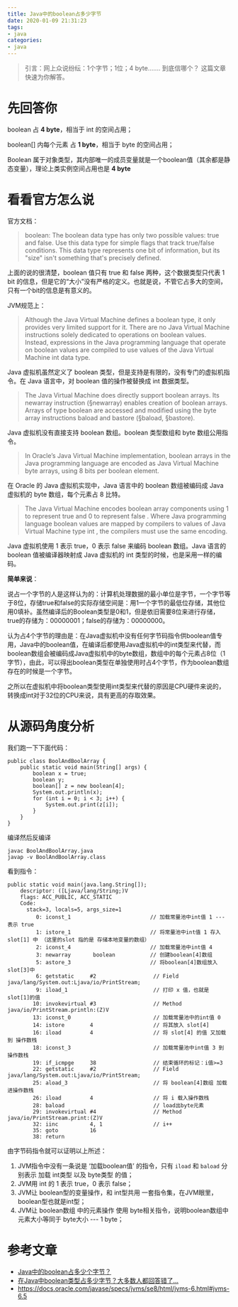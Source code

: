 ```yaml
---
title: Java中的boolean占多少字节
date: 2020-01-09 21:31:23
tags:
- java
categories:
- java
---
```


> 引言：网上众说纷纭：1个字节；1位；4 byte....... 到底信哪个？ 这篇文章快速为你解答。

<!--more-->

# 先回答你
boolean 占 **4 byte**，相当于 int 的空间占用；

boolean[] 内每个元素 占 **1 byte**，相当于 byte 的空间占用；

Boolean 属于对象类型，其内部唯一的成员变量就是一个boolean值（其余都是静态变量），理论上类实例空间占用也是 **4 byte**

# 看看官方怎么说

官方文档：
> boolean: The boolean data type has only two possible values: true and false. Use this data type for simple flags that track true/false conditions. This data type represents one bit of information, but its "size" isn't something that's precisely defined.

上面的说的很清楚，boolean 值只有 true 和 false 两种，这个数据类型只代表 1 bit 的信息，但是它的“大小”没有严格的定义。也就是说，不管它占多大的空间，只有一个bit的信息是有意义的。

JVM规范上：
> Although the Java Virtual Machine defines a boolean type, it only provides very limited support for it. There are no Java Virtual Machine instructions solely dedicated to operations on boolean values. Instead, expressions in the Java programming language that operate on boolean values are compiled to use values of the Java Virtual Machine int data type.

Java 虚拟机虽然定义了 boolean 类型，但是支持是有限的，没有专门的虚拟机指令。在 Java 语言中，对 boolean 值的操作被替换成 int 数据类型。

> The Java Virtual Machine does directly support boolean arrays. Its newarray instruction (§newarray) enables creation of boolean arrays. Arrays of type boolean are accessed and modified using the byte array instructions baload and bastore (§baload, §bastore).

Java 虚拟机没有直接支持 boolean 数组。boolean 类型数组和 byte 数组公用指令。

> In Oracle’s Java Virtual Machine implementation, boolean arrays in the Java programming language are encoded as Java Virtual Machine byte arrays, using 8 bits per boolean element.

在 Oracle 的 Java 虚拟机实现中，Java 语言中的 boolean 数组被编码成 Java 虚拟机的 byte 数组，每个元素占 8 比特。

> The Java Virtual Machine encodes boolean array components using 1 to represent true and 0 to represent false . Where Java programming language boolean values are mapped by compilers to values of Java Virtual Machine type int , the compilers must use the same encoding.

Java 虚拟机使用 1 表示 true，0 表示 false 来编码 boolean 数组。Java 语言的 boolean 值被编译器映射成 Java 虚拟机的 int 类型的时候，也是采用一样的编码。

**简单来说**：

说占一个字节的人是这样认为的：计算机处理数据的最小单位是字节，一个字节等于8位，存储true和false的实际存储空间是：用1一个字节的最低位存储，其他位用0填补。虽然编译后的Boolean类型是0和1，但是依旧需要8位来进行存储，true的存储为：00000001；false的存储为：00000000。

认为占4个字节的理由是：在Java虚拟机中没有任何字节码指令供boolean值专用，Java中的boolean值，在编译后都使用Java虚拟机中的int类型来代替，而boolean数组会被编码成Java虚拟机中的byte数组，数组中的每个元素占8位（1字节），由此，可以得出boolean类型在单独使用时占4个字节，作为boolean数组存在的时候是一个字节。

之所以在虚拟机中将boolean类型使用int类型来代替的原因是CPU硬件来说的，转换成int对于32位的CPU来说，具有更高的存取效果。


# 从源码角度分析
我们跑一下下面代码：
```
public class BoolAndBoolArray {
    public static void main(String[] args) {
        boolean x = true;
        boolean y;
        boolean[] z = new boolean[4];
        System.out.println(x);
        for (int i = 0; i < 3; i++) {
            System.out.print(z[i]);
        }
    }
}
```
编译然后反编译
```
javac BoolAndBoolArray.java
javap -v BoolAndBoolArray.class
```

看到指令：
```
public static void main(java.lang.String[]);
    descriptor: ([Ljava/lang/String;)V
    flags: ACC_PUBLIC, ACC_STATIC
    Code:
      stack=3, locals=5, args_size=1
         0: iconst_1                         // 加载常量池中int值 1 --- 表示 true
         1: istore_1                         // 将常量池中int值 1 存入 slot[1] 中 （这里的slot 指的是 存储本地变量的数组）
         2: iconst_4                         // 加载常量池中int值 4
         3: newarray       boolean           // 创建boolean[4]数组
         5: astore_3                         // 将boolean[4]数组放入 slot[3]中
         6: getstatic     #2                  // Field java/lang/System.out:Ljava/io/PrintStream;
         9: iload_1                           // 打印 x 值，也就是 slot[1]的值
        10: invokevirtual #3                  // Method java/io/PrintStream.println:(Z)V
        13: iconst_0                          // 加载常量池中的int值 0
        14: istore        4                   // 将其放入 slot[4]
        16: iload         4                   // 将 slot[4] 的值 又加载到 操作数栈
        18: iconst_3                          // 加载常量池中int值 3 到 操作数栈
        19: if_icmpge     38                  // 结束循环的标记：i值>=3
        22: getstatic     #2                  // Field java/lang/System.out:Ljava/io/PrintStream;
        25: aload_3                           // 将 boolean[4]数组 加载进操作数栈
        26: iload         4                   // 将 i 载入操作数栈
        28: baload                            // load出byte元素
        29: invokevirtual #4                  // Method java/io/PrintStream.print:(Z)V
        32: iinc          4, 1                // i++
        35: goto          16
        38: return
```

由字节码指令就可以证明以上所述：
1. JVM指令中没有一条说是 ‘加载boolean值’ 的指令，只有 `iload` 和 `baload` 分别表示 加载 int类型  以及 byte类型 的值；
2. JVM用 int 的 1 表示 true，0 表示 false；
3. JVM让 boolean型的变量操作，和 int型共用 一套指令集，在JVM眼里，boolean型也就是int型；
4. JVM让 boolean数组 中的元素操作 使用 byte相关指令，说明boolean数组中元素大小等同于 byte大小 --- 1 byte；


# 参考文章
* [Java中的boolean占多少个字节？](https://mp.weixin.qq.com/s?subscene=23&__biz=Mzg2OTA4Mjg5NQ==&mid=2247483669&idx=1&sn=9555df728fc4ec6a7160a64469fe7466&chksm=cea33375f9d4ba632a08f57fc221af9a69f6112c9bf22db954acd443ec541c834453c196e8cc&scene=7&key=69038692c09c4f48bc5af16571e5da8d0c49523b88c24758ea6772e21dec12693fb8c2ab383ff369284827d4cc1b32ffd2241ad1d77837b11eaaf1d477636694c8dec517b1d0dd147a1cb84a47ec2a30&ascene=0&uin=MjU1MDY2OTI0Mw%3D%3D&devicetype=Windows+10&version=62070158&lang=zh_CN&exportkey=A1DZSaSJy5alXMjHOOx%2B33o%3D&pass_ticket=H3eYA3Bz9co9X41uSLGzoACLUbwKFfkfHF3b0zU8m%2FxJ6K0hIwZN5UYqKKUYfymj)
* [在Java中boolean类型占多少字节？大多数人都回答错了...](https://mp.weixin.qq.com/s?subscene=23&__biz=MzIzMzgxOTQ5NA==&mid=2247490231&idx=2&sn=67fcbdd631d98cf5982a2d57ce2c2afd&chksm=e8fe86bedf890fa85144c478a35bbd302587ab13d843c29d953c170742973931e104241e23c2&scene=7&key=aa7656a594d1173368ca896d7826918aeddd65bd1fe537143622380fb6c6af942a50f2c28cf7254e8f6bb270adac956445bce36fda162d7fe00c6ae470bc73f1d5c0a499e817f1148da12ba07bbcdf87&ascene=0&uin=MjU1MDY2OTI0Mw%3D%3D&devicetype=Windows+10&version=62070158&lang=zh_CN&exportkey=A4wSZoM4XsyS8RgPH%2BkTnyE%3D&pass_ticket=H3eYA3Bz9co9X41uSLGzoACLUbwKFfkfHF3b0zU8m%2FxJ6K0hIwZN5UYqKKUYfymj)
* https://docs.oracle.com/javase/specs/jvms/se8/html/jvms-6.html#jvms-6.5